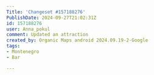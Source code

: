 ```yaml
---
Title: 'Changeset #157188276'
PublishDate: 2024-09-27T21:02:31Z
id: 157188276
user: Anna_pokul
comment: Updated an attraction
created_by: Organic Maps android 2024.09.19-2-Google
tags:
- Montenegro
- Bar

---
```

